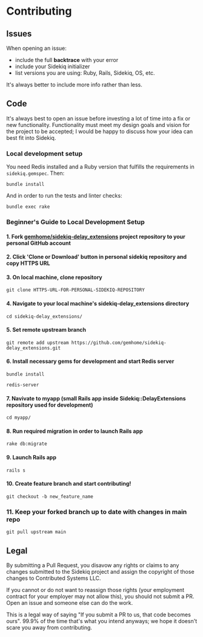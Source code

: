 # Contributing

## Issues

When opening an issue:

* include the full **backtrace** with your error
* include your Sidekiq initializer
* list versions you are using: Ruby, Rails, Sidekiq, OS, etc.

It's always better to include more info rather than less.

## Code

It's always best to open an issue before investing a lot of time into a
fix or new functionality.  Functionality must meet my design goals and
vision for the project to be accepted; I would be happy to discuss how
your idea can best fit into Sidekiq.

### Local development setup

You need Redis installed and a Ruby version that fulfills the requirements in
`sidekiq.gemspec`. Then:

```
bundle install
```

And in order to run the tests and linter checks:

```
bundle exec rake
```

### Beginner's Guide to Local Development Setup

#### 1. Fork [gemhome/sidekiq-delay_extensions](https://github.com/gemhome/sidekiq-delay_extensions) project repository to your personal GitHub account

#### 2. Click 'Clone or Download' button in personal sidekiq repository and copy HTTPS URL

#### 3. On local machine, clone repository

```
git clone HTTPS-URL-FOR-PERSONAL-SIDEKIQ-REPOSITORY
```

#### 4. Navigate to your local machine's sidekiq-delay_extensions directory

```
cd sidekiq-delay_extensions/
```

#### 5. Set remote upstream branch

```
git remote add upstream https://github.com/gemhome/sidekiq-delay_extensions.git
```

#### 6. Install necessary gems for development and start Redis server

```
bundle install
```

```
redis-server
```

#### 7. Navivate to myapp (small Rails app inside Sidekiq::DelayExtensions repository used for development)

```
cd myapp/
```

#### 8. Run required migration in order to launch Rails app

```
rake db:migrate
```

#### 9. Launch Rails app

```
rails s
```

#### 10. Create feature branch and start contributing!

```
git checkout -b new_feature_name
```

### 11. Keep your forked branch up to date with changes in main repo
```
git pull upstream main
```

## Legal

By submitting a Pull Request, you disavow any rights or claims to any changes
submitted to the Sidekiq project and assign the copyright of
those changes to Contributed Systems LLC.

If you cannot or do not want to reassign those rights (your employment
contract for your employer may not allow this), you should not submit a PR.
Open an issue and someone else can do the work.

This is a legal way of saying "If you submit a PR to us, that code becomes ours".
99.9% of the time that's what you intend anyways; we hope it doesn't scare you
away from contributing.
